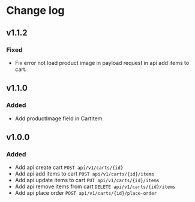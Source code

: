 # Change log

## v1.1.2

### Fixed
- Fix error not load product image in payload request in api add items to cart.



## v1.1.0

### Added
- Add productImage field in CartItem.


## v1.0.0

### Added
- Add api create cart `POST api/v1/carts/{id}`
- Add api add items to cart  `POST api/v1/carts/{id}/items`
- Add api update items to cart `PUT api/v1/carts/{id}/items`
- Add api remove items from cart `DELETE api/v1/carts/{id}/items`
- Add api place order `POST api/v1/carts/{id}/place-order`